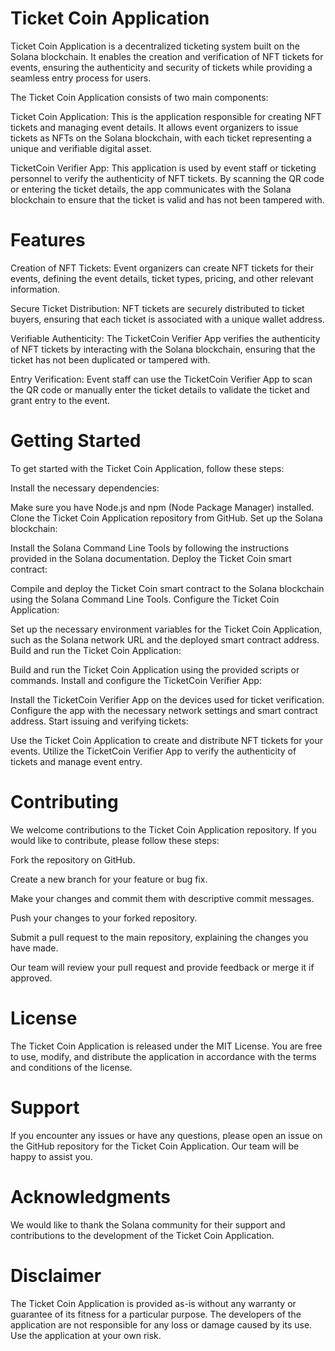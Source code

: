 # Ticket Coin Application


Ticket Coin Application is a decentralized ticketing system built on the Solana blockchain. It enables the creation and verification of NFT tickets for events, ensuring the authenticity and security of tickets while providing a seamless entry process for users.

The Ticket Coin Application consists of two main components:

Ticket Coin Application: This is the application responsible for creating NFT tickets and managing event details. It allows event organizers to issue tickets as NFTs on the Solana blockchain, with each ticket representing a unique and verifiable digital asset.

TicketCoin Verifier App: This application is used by event staff or ticketing personnel to verify the authenticity of NFT tickets. By scanning the QR code or entering the ticket details, the app communicates with the Solana blockchain to ensure that the ticket is valid and has not been tampered with.

# Features
Creation of NFT Tickets: Event organizers can create NFT tickets for their events, defining the event details, ticket types, pricing, and other relevant information.

Secure Ticket Distribution: NFT tickets are securely distributed to ticket buyers, ensuring that each ticket is associated with a unique wallet address.

Verifiable Authenticity: The TicketCoin Verifier App verifies the authenticity of NFT tickets by interacting with the Solana blockchain, ensuring that the ticket has not been duplicated or tampered with.

Entry Verification: Event staff can use the TicketCoin Verifier App to scan the QR code or manually enter the ticket details to validate the ticket and grant entry to the event.

# Getting Started
To get started with the Ticket Coin Application, follow these steps:

Install the necessary dependencies:

Make sure you have Node.js and npm (Node Package Manager) installed.
Clone the Ticket Coin Application repository from GitHub.
Set up the Solana blockchain:

Install the Solana Command Line Tools by following the instructions provided in the Solana documentation.
Deploy the Ticket Coin smart contract:

Compile and deploy the Ticket Coin smart contract to the Solana blockchain using the Solana Command Line Tools.
Configure the Ticket Coin Application:

Set up the necessary environment variables for the Ticket Coin Application, such as the Solana network URL and the deployed smart contract address.
Build and run the Ticket Coin Application:

Build and run the Ticket Coin Application using the provided scripts or commands.
Install and configure the TicketCoin Verifier App:

Install the TicketCoin Verifier App on the devices used for ticket verification.
Configure the app with the necessary network settings and smart contract address.
Start issuing and verifying tickets:

Use the Ticket Coin Application to create and distribute NFT tickets for your events.
Utilize the TicketCoin Verifier App to verify the authenticity of tickets and manage event entry.

# Contributing

We welcome contributions to the Ticket Coin Application repository. If you would like to contribute, please follow these steps:

Fork the repository on GitHub.

Create a new branch for your feature or bug fix.

Make your changes and commit them with descriptive commit messages.

Push your changes to your forked repository.

Submit a pull request to the main repository, explaining the changes you have made.

Our team will review your pull request and provide feedback or merge it if approved.

# License
The Ticket Coin Application is released under the MIT License. You are free to use, modify, and distribute the application in accordance with the terms and conditions of the license.

# Support
If you encounter any issues or have any questions, please open an issue on the GitHub repository for the Ticket Coin Application. Our team will be happy to assist you.

# Acknowledgments
We would like to thank the Solana community for their support and contributions to the development of the Ticket Coin Application.

# Disclaimer
The Ticket Coin Application is provided as-is without any warranty or guarantee of its fitness for a particular purpose. The developers of the application are not responsible for any loss or damage caused by its use. Use the application at your own risk.

